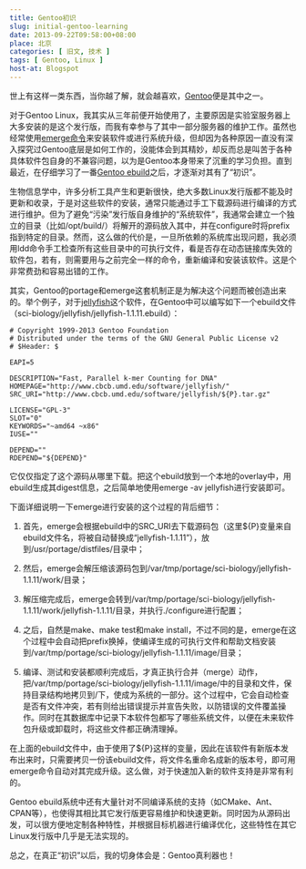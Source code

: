 ```yaml
---
title: Gentoo初识
slug: initial-gentoo-learning
date: 2013-09-22T09:58:00+08:00
place: 北京
categories: [ 旧文, 技术 ]
tags: [ Gentoo, Linux ]
host-at: Blogspot
---
```

世上有这样一类东西，当你越了解，就会越喜欢，[Gentoo](http://www.gentoo.org/)便是其中之一。

对于Gentoo Linux，我其实从三年前便开始使用了，主要原因是实验室服务器上大多安装的是这个发行版，而我有幸参与了其中一部分服务器的维护工作。虽然也经常使用[emerge命令](https://www.gentoo.org/doc/en/handbook/handbook-x86.xml?part=2&chap=1)来安装软件或进行系统升级，但却因为各种原因一直没有深入探究过Gentoo底层是如何工作的，没能体会到其精妙，却反而总是叫苦于各种具体软件包自身的不兼容问题，以为是Gentoo本身带来了沉重的学习负担。直到最近，在仔细学习了一番[Gentoo ebuild](http://devmanual.gentoo.org/ebuild-writing/)之后，才逐渐对其有了“初识”。

生物信息学中，许多分析工具产生和更新很快，绝大多数Linux发行版都不能及时更新和收录，于是对这些软件的安装，通常只能通过手工下载源码进行编译的方式进行维护。但为了避免“污染”发行版自身维护的“系统软件”，我通常会建立一个独立的目录（比如/opt/build/）将解开的源码放入其中，并在configure时将prefix指到特定的目录。然而，这么做的代价是，一旦所依赖的系统库出现问题，我必须用ldd命令手工检查所有这些目录中的可执行文件，看是否存在动态链接库失效的软件包，若有，则需要用与之前完全一样的命令，重新编译和安装该软件。这是个非常费劲和容易出错的工作。

其实，Gentoo的portage和emerge这套机制正是为解决这个问题而被创造出来的。举个例子，对于[jellyfish](http://www.cbcb.umd.edu/software/jellyfish/)这个软件，在Gentoo中可以编写如下一个ebuild文件（sci-biology/jellyfish/jellyfish-1.1.11.ebuild）：

    # Copyright 1999-2013 Gentoo Foundation
    # Distributed under the terms of the GNU General Public License v2
    # $Header: $
    
    EAPI=5
    
    DESCRIPTION="Fast, Parallel k-mer Counting for DNA"
    HOMEPAGE="http://www.cbcb.umd.edu/software/jellyfish/"
    SRC_URI="http://www.cbcb.umd.edu/software/jellyfish/${P}.tar.gz"
    
    LICENSE="GPL-3"
    SLOT="0"
    KEYWORDS="~amd64 ~x86"
    IUSE=""
    
    DEPEND=""
    RDEPEND="${DEPEND}"

它仅仅指定了这个源码从哪里下载。把这个ebuild放到一个本地的overlay中，用ebuild生成其digest信息，之后简单地使用emerge -av jellyfish进行安装即可。

下面详细说明一下emerge进行安装的这个过程的背后细节：

1. 首先，emerge会根据ebuild中的SRC\_URI去下载源码包（这里${P}变量来自ebuild文件名，将被自动替换成“jellyfish-1.1.11”），放到/usr/portage/distfiles/目录中；

2. 然后，emerge会解压缩该源码包到/var/tmp/portage/sci-biology/jellyfish-1.1.11/work/目录；

3. 解压缩完成后，emerge会转到/var/tmp/portage/sci-biology/jellyfish-1.1.11/work/jellyfish-1.1.11/目录，并执行./configure进行配置；

4. 之后，自然是make、make test和make install，不过不同的是，emerge在这个过程中会自动把prefix换掉，使编译生成的可执行文件和帮助文档安装到/var/tmp/portage/sci-biology/jellyfish-1.1.11/image/目录；

5. 编译、测试和安装都顺利完成后，才真正执行合并（merge）动作，把/var/tmp/portage/sci-biology/jellyfish-1.1.11/image/中的目录和文件，保持目录结构地拷贝到/下，使成为系统的一部分。这个过程中，它会自动检查是否有文件冲突，若有则给出错误提示并宣告失败，以防错误的文件覆盖操作。同时在其数据库中记录下本软件包都写了哪些系统文件，以便在未来软件包升级或卸载时，将这些文件都正确清理掉。

在上面的ebuild文件中，由于使用了${P}这样的变量，因此在该软件有新版本发布出来时，只需要拷贝一份该ebuild文件，将文件名重命名成新的版本号，即可用emerge命令自动对其完成升级。这么做，对于快速加入新的软件支持是非常有利的。

Gentoo ebuild系统中还有大量针对不同编译系统的支持（如CMake、Ant、CPAN等），也使得其相比其它发行版更容易维护和快速更新。同时因为从源码出发，可以很方便地定制各种特性，并根据目标机器进行编译优化，这些特性在其它Linux发行版中几乎是无法实现的。

总之，在真正“初识”以后，我的切身体会是：Gentoo真利器也！
